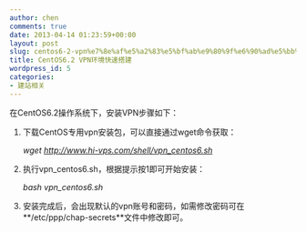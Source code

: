 ```yaml
---
author: chen
comments: true
date: 2013-04-14 01:23:59+00:00
layout: post
slug: centos6-2-vpn%e7%8e%af%e5%a2%83%e5%bf%ab%e9%80%9f%e6%90%ad%e5%bb%ba
title: CentOS6.2 VPN环境快速搭建
wordpress_id: 5
categories:
- 建站相关
---
```


在CentOS6.2操作系统下，安装VPN步骤如下：

1. 下载CentOS专用vpn安装包，可以直接通过wget命令获取：

    _wget http://www.hi-vps.com/shell/vpn_centos6.sh_

2. 执行vpn_centos6.sh，根据提示按1即可开始安装：

    _bash vpn_centos6.sh_

3. 安装完成后，会出现默认的vpn账号和密码，如需修改密码可在**/etc/ppp/chap-secrets**文件中修改即可。
